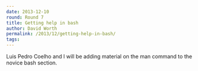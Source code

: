 ```yaml
---
date: 2013-12-10
round: Round 7
title: Getting help in bash
author: David Worth
permalink: /2013/12/getting-help-in-bash/
tags:
---
```

Luis Pedro Coelho and I will be adding material on the man command to the novice bash section.
